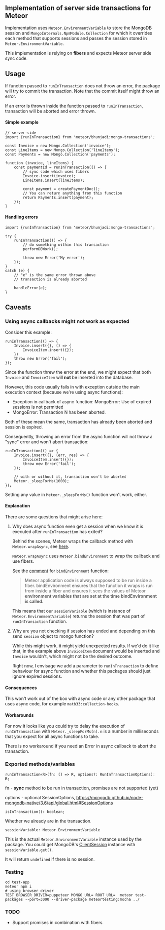 ## Implementation of server side transactions for Meteor

Implementation uses `Meteor.EnvironmentVariable` to store the MongoDB session and
`MongoInternals.NpmModule.Collection` for which it overrides each method that supports sessions and passes the session stored in `Meteor.EnvironmentVariable`.

This implementation is relying on **fibers** and expects Meteor server side sync code.

## Usage

If function passed to `runInTransaction` does not throw an error, the package will try to commit the transaction. Note that the commit itself might throw an error.

If an error is thrown inside the function passed to `runInTransaction`, transaction will be aborted and error thrown.

#### Simple example

```
// server-side
import {runInTransaction} from 'meteor/bhunjadi:mongo-transactions';

const Invoice = new Mongo.Collection('invoice');
const LineItems = new Mongo.Collection('lineItems');
const Payments = new Mongo.Collection('payments');

function (invoice, lineItems) {
    const paymentId = runInTransaction(() => {
        // sync code which uses fibers
        Invoice.insert(invoice);
        LineItems.insert(lineItems);

        const payment = createPaymentDoc(); 
        // You can return anything from this function
        return Payments.insert(payment);
    });
}
```

#### Handling errors

```
import {runInTransaction} from 'meteor/bhunjadi:mongo-transactions';

try {
    runInTransaction(() => {
        // do something within this transaction
        performDBWork();

        throw new Error('My error');
    });
}
catch (e) {
    // "e" is the same error thrown above
    // transaction is already aborted

    handleError(e);
}
```

## Caveats

### Using async callbacks might not work as expected

Consider this example:

```
runInTransaction(() => {
    Invoice.insert({}, () => {
        InvoiceItem.insert({});
    })
    throw new Error('fail');
});
```

Since the function threw the error at the end, we might expect that both `Invoice` and `InvoiceItem` will **not** be inserted into the database.

However, this code usually fails in with exception outside the main execution context (because we're using async functions):
- Exception in callback of async function: MongoError: Use of expired sessions is not permitted
- MongoError: Transaction N has been aborted.

Both of these mean the same, transaction has already been aborted and session is expired.


Consequently, throwing an error from the async function will not throw a "sync" error and won't abort transaction:

```
runInTransaction(() => {
    Invoice.insert({}, (err, res) => {
        InvoiceItem.insert({});
        throw new Error('fail');
    });

    // with or without it, transaction won't be aborted
    Meteor._sleepForMs(1000);
});
```

Setting any value in `Meteor._sleepForMs()` function won't work, either.

#### Explanation

There are some questions that might arise here:

1. Why does async function even get a session when we know it is executed after `runInTransaction` has exited?

    Behind the scenes, Meteor wraps the callback method with `Meteor.wrapAsync`, see [here](https://github.com/meteor/meteor/blob/42c5422ca42bd3b8a7156192448dc605daf5aa9d/packages/mongo/mongo_driver.js#L787).

    `Meteor.wrapAsync` uses `Meteor.bindEnvironment` to wrap the callback and use fibers.

    See the [comment](https://github.com/meteor/meteor/blob/42c5422ca42bd3b8a7156192448dc605daf5aa9d/packages/meteor/dynamics_nodejs.js#L84) for `bindEnvironment` function:

    > Meteor application code is always supposed to be run inside a 
     fiber. bindEnvironment ensures that the function it wraps is run from 
     inside a fiber and ensures it sees the values of Meteor **environment 
     variables that are set at the time bindEnvironment is called**.

     This means that our `sessionVariable` (which is instance of `Meteor.EnvironmentVariable`) returns the session that was part of `runInTransaction` function.

2. Why are you not checking if session has ended and depending on this send `session` object to mongo function?

    While this might work, it might yield unexpected results. If we'd do it like that, in the example above `InvoiceItem` document would be inserted and `Invoice` wouldn't, which might not be the desired outcome.

    Right now, I envisage we add a parameter to `runInTransaction` to define behaviour for async function and whether this packages should just ignore expired sessions.

#### Consequences

This won't work out of the box with async code or any other package that uses async code, for example `matb33:collection-hooks`.

#### Workarounds

For now it looks like you could try to delay the execution of `runInTransaction` with `Meteor._sleepForMs(n)`. `n` is a number in milliseconds that you expect for all async functions to take.

There is no workaround if you need an Error in async callback to abort the transaction.


### Exported methods/variables
```
runInTransaction<R>(fn: () => R, options?: RunInTransactionOptions): R;
```

fn - **sync** method to be run in transaction, promises are not supported (yet)

options - optional SessionOptions, https://mongodb.github.io/node-mongodb-native/3.6/api/global.html#SessionOptions


```
isInTransaction(): boolean;
```

Whether we already are in the transaction.

```
sessionVariable: Meteor.EnvironmentVariable
```
This is the actual `Meteor.EnvironmentVariable` instance used by the package.
You could get MongoDB's [ClientSession](https://mongodb.github.io/node-mongodb-native/3.6/api/ClientSession.html) instance with `sessionVariable.get()`.

It will return `undefined` if there is no session.

### Testing

```
cd test-app
meteor npm i
# using browser driver
TEST_BROWSER_DRIVER=puppeteer MONGO_URL= ROOT_URL=  meteor test-packages --port=3000 --driver-package meteortesting:mocha ../
```

### TODO

- Support promises in combination with fibers
